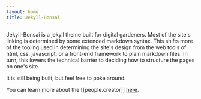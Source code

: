 ```yaml
---
layout: home
title: Jekyll-Bonsai
---
```


Jekyll-Bonsai is a jekyll theme built for digital gardeners. Most of the site's linking is determined by some extended markdown syntax. This shifts more of the tooling used in determining the site's design from the web tools of html, css, javascript, or a front-end framework to plain markdown files. In turn, this lowers the technical barrier to deciding how to structure the pages on one's site.

It is still being built, but feel free to poke around.

You can learn more about the [[people.creator]] [here](https://manunam.me).
